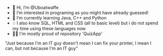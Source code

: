 - 👋 Hi, I’m @Uboatwaffe
- 👀 I’m interested in programing as you might have already guessed!
- 🌱 I’m currently learning Java, C++ and Python
- 💡 I also know SQL, HTML and CSS (all to basic level) but i do not spend my time using these languages now
- 👨‍💻 I'm mostly proud of repository 'QuizApp'

"Just because I'm an IT guy doesn't mean I can fix your printer, I mean I can, but not because I'm an IT guy"
